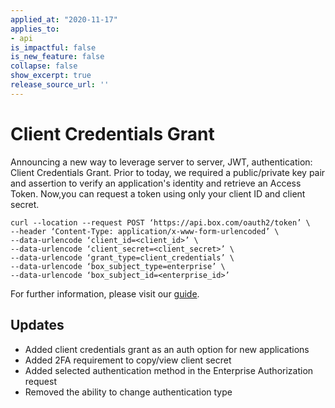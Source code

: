 ```yaml
---
applied_at: "2020-11-17"
applies_to: 
- api
is_impactful: false
is_new_feature: false
collapse: false
show_excerpt: true
release_source_url: ''
---
```


# Client Credentials Grant

<!-- more -->

Announcing a new way to leverage server to server, JWT, authentication:
Client Credentials Grant. Prior to today, we required a public/private key pair
and assertion to verify an application's identity and retrieve an Access Token.
Now,you can request a token using only your client ID and client secret.

```cURL
curl --location --request POST ‘https://api.box.com/oauth2/token’ \
--header ‘Content-Type: application/x-www-form-urlencoded’ \
--data-urlencode ‘client_id=<client_id>’ \
--data-urlencode ‘client_secret=<client_secret>’ \
--data-urlencode ‘grant_type=client_credentials’ \
--data-urlencode ‘box_subject_type=enterprise’ \
--data-urlencode ‘box_subject_id=<enterprise_id>’
```

For further information, please visit our [guide][guide]. 

## Updates

* Added client credentials grant as an auth option for new applications
* Added 2FA requirement to copy/view client secret
* Added selected authentication method in the Enterprise Authorization request 
* Removed the ability to change authentication type

[guide]: g://authentication/jwt/without-sdk/#client-credentials-grant
